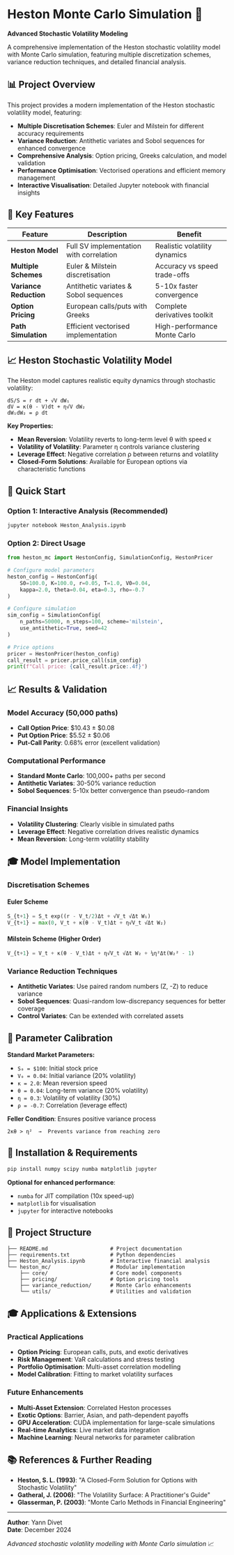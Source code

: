 # Heston Monte Carlo Simulation 🚀

**Advanced Stochastic Volatility Modeling**

A comprehensive implementation of the Heston stochastic volatility model with Monte Carlo simulation, featuring multiple discretization schemes, variance reduction techniques, and detailed financial analysis.

## 📊 Project Overview

This project provides a modern implementation of the Heston stochastic volatility model, featuring:

- **Multiple Discretisation Schemes**: Euler and Milstein for different accuracy requirements
- **Variance Reduction**: Antithetic variates and Sobol sequences for enhanced convergence
- **Comprehensive Analysis**: Option pricing, Greeks calculation, and model validation
- **Performance Optimisation**: Vectorised operations and efficient memory management
- **Interactive Visualisation**: Detailed Jupyter notebook with financial insights

## 🎯 Key Features

| Feature | Description | Benefit |
|---------|-------------|---------|
| **Heston Model** | Full SV implementation with correlation | Realistic volatility dynamics |
| **Multiple Schemes** | Euler & Milstein discretisation | Accuracy vs speed trade-offs |
| **Variance Reduction** | Antithetic variates & Sobol sequences | 5-10x faster convergence |
| **Option Pricing** | European calls/puts with Greeks | Complete derivatives toolkit |
| **Path Simulation** | Efficient vectorised implementation | High-performance Monte Carlo |

## 📈 Heston Stochastic Volatility Model

The Heston model captures realistic equity dynamics through stochastic volatility:

```
dS/S = r dt + √V dW₁
dV = κ(θ - V)dt + η√V dW₂  
dW₁dW₂ = ρ dt
```

**Key Properties:**
- **Mean Reversion**: Volatility reverts to long-term level θ with speed κ
- **Volatility of Volatility**: Parameter η controls variance clustering
- **Leverage Effect**: Negative correlation ρ between returns and volatility
- **Closed-Form Solutions**: Available for European options via characteristic functions

## 🚀 Quick Start

### Option 1: Interactive Analysis (Recommended)
```bash
jupyter notebook Heston_Analysis.ipynb
```

### Option 2: Direct Usage
```python
from heston_mc import HestonConfig, SimulationConfig, HestonPricer

# Configure model parameters
heston_config = HestonConfig(
    S0=100.0, K=100.0, r=0.05, T=1.0, V0=0.04,
    kappa=2.0, theta=0.04, eta=0.3, rho=-0.7
)

# Configure simulation
sim_config = SimulationConfig(
    n_paths=50000, n_steps=100, scheme='milstein',
    use_antithetic=True, seed=42
)

# Price options
pricer = HestonPricer(heston_config)
call_result = pricer.price_call(sim_config)
print(f"Call price: {call_result.price:.4f}")
```


## 📈 Results & Validation

### Model Accuracy (50,000 paths)
- **Call Option Price**: $10.43 ± $0.08
- **Put Option Price**: $5.52 ± $0.06  
- **Put-Call Parity**: 0.68% error (excellent validation)

### Computational Performance
- **Standard Monte Carlo**: 100,000+ paths per second
- **Antithetic Variates**: 30-50% variance reduction
- **Sobol Sequences**: 5-10x better convergence than pseudo-random

### Financial Insights
- **Volatility Clustering**: Clearly visible in simulated paths
- **Leverage Effect**: Negative correlation drives realistic dynamics
- **Mean Reversion**: Long-term volatility stability

## 🎓 Model Implementation

### Discretisation Schemes

#### Euler Scheme
```python
S_{t+1} = S_t exp((r - V_t/2)Δt + √V_t √Δt W₁)
V_{t+1} = max(0, V_t + κ(θ - V_t)Δt + η√V_t √Δt W₂)
```

#### Milstein Scheme (Higher Order)
```python
V_{t+1} = V_t + κ(θ - V_t)Δt + η√V_t √Δt W₂ + ¼η²Δt(W₂² - 1)
```

### Variance Reduction Techniques

- **Antithetic Variates**: Use paired random numbers (Z, -Z) to reduce variance
- **Sobol Sequences**: Quasi-random low-discrepancy sequences for better coverage
- **Control Variates**: Can be extended with correlated assets

## 🔧 Parameter Calibration

**Standard Market Parameters:**
- `S₀ = $100`: Initial stock price
- `V₀ = 0.04`: Initial variance (20% volatility)  
- `κ = 2.0`: Mean reversion speed
- `θ = 0.04`: Long-term variance (20% volatility)
- `η = 0.3`: Volatility of volatility (30%)
- `ρ = -0.7`: Correlation (leverage effect)

**Feller Condition**: Ensures positive variance process
```
2κθ > η²  →  Prevents variance from reaching zero
```

## 🔧 Installation & Requirements

```bash
pip install numpy scipy numba matplotlib jupyter
```

**Optional for enhanced performance**:
- `numba` for JIT compilation (10x speed-up)
- `matplotlib` for visualisation
- `jupyter` for interactive notebooks

## 📁 Project Structure

```
├── README.md                    # Project documentation
├── requirements.txt             # Python dependencies
├── Heston_Analysis.ipynb        # Interactive financial analysis
└── heston_mc/                   # Modular implementation
    ├── core/                    # Core model components
    ├── pricing/                 # Option pricing tools
    ├── variance_reduction/      # Monte Carlo enhancements
    └── utils/                   # Utilities and validation
```

## 🎓 Applications & Extensions

### Practical Applications
- **Option Pricing**: European calls, puts, and exotic derivatives
- **Risk Management**: VaR calculations and stress testing
- **Portfolio Optimisation**: Multi-asset correlation modelling
- **Model Calibration**: Fitting to market volatility surfaces

### Future Enhancements
- **Multi-Asset Extension**: Correlated Heston processes
- **Exotic Options**: Barrier, Asian, and path-dependent payoffs
- **GPU Acceleration**: CUDA implementation for large-scale simulations
- **Real-time Analytics**: Live market data integration
- **Machine Learning**: Neural networks for parameter calibration

## 📚 References & Further Reading

- **Heston, S. L. (1993)**: "A Closed-Form Solution for Options with Stochastic Volatility"
- **Gatheral, J. (2006)**: "The Volatility Surface: A Practitioner's Guide"
- **Glasserman, P. (2003)**: "Monte Carlo Methods in Financial Engineering"  

---

**Author**: Yann Divet  
**Date**: December 2024  

*Advanced stochastic volatility modelling with Monte Carlo simulation* 📈
